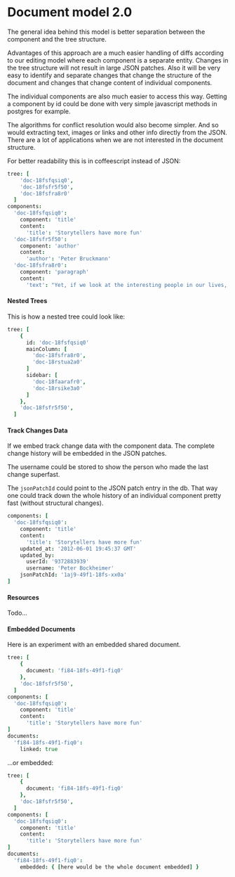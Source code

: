 
# Document model 2.0

The general idea behind this model is better separation between the component and the tree structure.

Advantages of this approach are a much easier handling of diffs according to our editing model where each component is a separate entity. Changes in the tree structure will not result in large JSON patches. Also it will be very easy to identify and separate changes that change the structure of the document and changes that change content of individual components.

The individual components are also much easier to access this way. Getting a component by id could be done with very simple javascript methods in postgres for example.

The algorithms for conflict resolution would also become simpler. And so would extracting text, images or links and other info directly from the JSON. There are a lot of applications when we are not interested in the document structure.

For better readability this is in coffeescript instead of JSON:

```coffee
tree: [
    'doc-18fsfqsiq0',
    'doc-18fsfr5f50',
    'doc-18fsfra8r0'
  ]
components:
  'doc-18fsfqsiq0': 
    component: 'title'
    content:
      'title': 'Storytellers have more fun'
  'doc-18fsfr5f50':
    component: 'author'
    content:
      'author': 'Peter Bruckmann'
  'doc-18fsfra8r0':
    component: 'paragraph'
    content:
      'text': "Yet, if we look at the interesting people in our lives, I think we’ll find few of them have climbed Mount Everest or broken a wild mustang. Most have never wrestled an alligator or gotten embroiled in a covert operation. Most haven’t seen a whole lot of real excitement."
```

#### Nested Trees

This is how a nested tree could look like:

```coffee
tree: [
    { 
      id: 'doc-18fsfqsiq0'
      mainColumn: [
        'doc-18fsfra8r0',
        'doc-18rstua2a0'
      ]
      sidebar: [
        'doc-18faarafr0',
        'doc-18rsike3a0'
      ]
    },
    'doc-18fsfr5f50',
  ]
```

#### Track Changes Data

If we embed track change data with the component data. The complete change history will be embedded in the JSON patches.

The username could be stored to show the person who made the last change superfast.

The `jsonPatchId` could point to the JSON patch entry in the db. That way one could track down the whole history of an individual component pretty fast (without structural changes).

```coffee
components: [
  'doc-18fsfqsiq0': 
    component: 'title'
    content:
      'title': 'Storytellers have more fun'
    updated_at: '2012-06-01 19:45:37 GMT'
    updated_by:
      userId: '9372883939'
      username: 'Peter Bockheimer'
    jsonPatchId: '1aj9-49f1-18fs-xx0a'
]
```

#### Resources

Todo...

#### Embedded Documents

Here is an experiment with an embedded shared document.

```coffee
tree: [
    { 
      document: 'fi84-18fs-49f1-fiq0'
    },
    'doc-18fsfr5f50',
  ]
components: [
  'doc-18fsfqsiq0': 
    component: 'title'
    content:
      'title': 'Storytellers have more fun'
]
documents:
  'fi84-18fs-49f1-fiq0':
    linked: true
```

...or embedded:

```coffee
tree: [
    { 
      document: 'fi84-18fs-49f1-fiq0'
    },
    'doc-18fsfr5f50',
  ]
components: [
  'doc-18fsfqsiq0': 
    component: 'title'
    content:
      'title': 'Storytellers have more fun'
]
documents:
  'fi84-18fs-49f1-fiq0':
    embedded: { [here would be the whole document embedded] }
```
